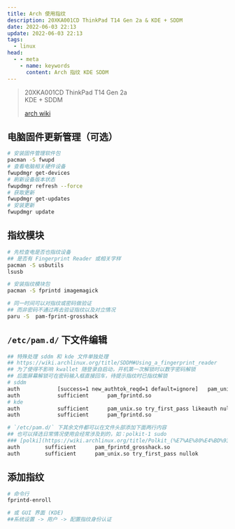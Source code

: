 ```yaml
---
title: Arch 使用指纹
description: 20XKA001CD ThinkPad T14 Gen 2a & KDE + SDDM  
date: 2022-06-03 22:13
update: 2022-06-03 22:13
tags:
  - linux
head:
  - - meta
    - name: keywords
      content: Arch 指纹 KDE SDDM  
---
```


> 20XKA001CD ThinkPad T14 Gen 2a  
> KDE + SDDM  
>
> [arch wiki](https://wiki.archlinux.org/title/Fprint)

## 电脑固件更新管理（可选）

```bash
# 安装固件管理软件包
pacman -S fwupd
# 查看电脑相关硬件设备
fwupdmgr get-devices
# 刷新设备版本状态
fwupdmgr refresh --force
# 获取更新
fwupdmgr get-updates
# 安装更新
fwupdmgr update
```

## 指纹模块

```bash
# 先检查电是否也指纹设备
## 是否有 Fingerprint Reader 或相关字样
pacman -S usbutils
lsusb

# 安装指纹模块包
pacman -S fprintd imagemagick 

# 同一时间可以对指纹或密码做验证
## 而非密码不通过再去验证指纹以及对立情况
paru -S  pam-fprint-grosshack
```

## `/etc/pam.d/` 下文件编辑

```bash
## 特殊处理 sddm 和 kde 文件单独处理
## https://wiki.archlinux.org/title/SDDM#Using_a_fingerprint_reader
## 为了使得不影响 kwallet 随登录自启动，开机第一次解锁时以数字密码解锁
## 后面屏幕解锁可在密码输入框直接回车，待提示指纹时已指纹解锁
# sddm
auth 			[success=1 new_authtok_reqd=1 default=ignore]  	pam_unix.so try_first_pass likeauth nullok
auth 			sufficient  	pam_fprintd.so
# kde
auth 			sufficient  	pam_unix.so try_first_pass likeauth nullok
auth 			sufficient  	pam_fprintd.so
```

```bash
# `/etc/pam.d/` 下其余文件都可以在文件头部添加下面两行内容
## 也可以择选日常情况使用会经常涉及到的，如：polkit-1 sudo
### [polki](https://wiki.archlinux.org/title/Polkit_(%E7%AE%80%E4%BD%93%E4%B8%AD%E6%96%87))
auth		sufficient  	pam_fprintd_grosshack.so
auth		sufficient  	pam_unix.so try_first_pass nullok
```

## 添加指纹

```bash
# 命令行
fprintd-enroll

# 或 GUI 界面 (KDE)
##系统设置 -> 用户 -> 配置指纹身份认证
```
